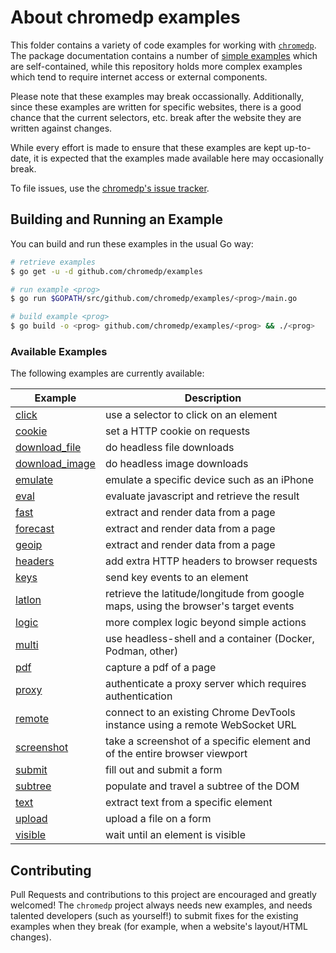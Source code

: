 # About chromedp examples

This folder contains a variety of code examples for working with
[`chromedp`][1]. The package documentation contains a number of [simple
examples][2] which are self-contained, while this repository holds more complex
examples which tend to require internet access or external components.

Please note that these examples may break occassionally. Additionally, since
these examples are written for specific websites, there is a good chance that
the current selectors, etc. break after the website they are written against
changes.

While every effort is made to ensure that these examples are kept up-to-date,
it is expected that the examples made available here may occasionally break.

To file issues, use the [chromedp's issue tracker][3].

## Building and Running an Example

You can build and run these examples in the usual Go way:

```sh
# retrieve examples
$ go get -u -d github.com/chromedp/examples

# run example <prog>
$ go run $GOPATH/src/github.com/chromedp/examples/<prog>/main.go

# build example <prog>
$ go build -o <prog> github.com/chromedp/examples/<prog> && ./<prog>
```

### Available Examples

The following examples are currently available:

<!-- the following section is updated by running `go run gen.go` -->
<!-- START EXAMPLES -->
| Example                           | Description                                                                         |
|-----------------------------------|-------------------------------------------------------------------------------------|
| [click](/click)                   | use a selector to click on an element                                               |
| [cookie](/cookie)                 | set a HTTP cookie on requests                                                       |
| [download_file](/download_file)   | do headless file downloads                                                          |
| [download_image](/download_image) | do headless image downloads                                                         |
| [emulate](/emulate)               | emulate a specific device such as an iPhone                                         |
| [eval](/eval)                     | evaluate javascript and retrieve the result                                         |
| [fast](/fast)                     | extract and render data from a page                                                 |
| [forecast](/forecast)             | extract and render data from a page                                                 |
| [geoip](/geoip)                   | extract and render data from a page                                                 |
| [headers](/headers)               | add extra HTTP headers to browser requests                                          |
| [keys](/keys)                     | send key events to an element                                                       |
| [latlon](/latlon)                 | retrieve the latitude/longitude from google maps, using the browser's target events |
| [logic](/logic)                   | more complex logic beyond simple actions                                            |
| [multi](/multi)                   | use headless-shell and a container (Docker, Podman, other)                          |
| [pdf](/pdf)                       | capture a pdf of a page                                                             |
| [proxy](/proxy)                   | authenticate a proxy server which requires authentication                           |
| [remote](/remote)                 | connect to an existing Chrome DevTools instance using a remote WebSocket URL        |
| [screenshot](/screenshot)         | take a screenshot of a specific element and of the entire browser viewport          |
| [submit](/submit)                 | fill out and submit a form                                                          |
| [subtree](/subtree)               | populate and travel a subtree of the DOM                                            |
| [text](/text)                     | extract text from a specific element                                                |
| [upload](/upload)                 | upload a file on a form                                                             |
| [visible](/visible)               | wait until an element is visible                                                    |
<!-- END EXAMPLES -->

## Contributing

Pull Requests and contributions to this project are encouraged and greatly
welcomed! The `chromedp` project always needs new examples, and needs talented
developers (such as yourself!) to submit fixes for the existing examples when
they break (for example, when a website's layout/HTML changes).

[1]: https://github.com/chromedp/chromedp
[2]: https://pkg.go.dev/github.com/chromedp/chromedp#pkg-examples
[3]: https://github.com/chromedp/chromedp/issues
